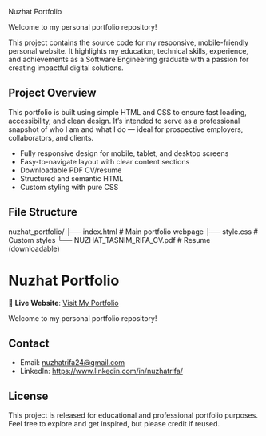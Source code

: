  Nuzhat Portfolio

Welcome to my personal portfolio repository!

This project contains the source code for my responsive, mobile-friendly personal website. It highlights my education, technical skills, experience, and achievements as a Software Engineering graduate with a passion for creating impactful digital solutions.


##  Project Overview

This portfolio is built using simple HTML and CSS to ensure fast loading, accessibility, and clean design. It’s intended to serve as a professional snapshot of who I am and what I do — ideal for prospective employers, collaborators, and clients.

- Fully responsive design for mobile, tablet, and desktop screens
- Easy-to-navigate layout with clear content sections
- Downloadable PDF CV/resume
- Structured and semantic HTML
- Custom styling with pure CSS

## File Structure

nuzhat_portfolio/
├── index.html # Main portfolio webpage
├── style.css # Custom styles
└── NUZHAT_TASNIM_RIFA_CV.pdf # Resume (downloadable)

# Nuzhat Portfolio

🔗 **Live Website**: [Visit My Portfolio](https://nr22aap.github.io/nuzhat_portfolio/)

Welcome to my personal portfolio repository!


##  Contact

- Email:  nuzhatrifa24@gmail.com
- LinkedIn: https://www.linkedin.com/in/nuzhatrifa/


##  License

This project is released for educational and professional portfolio purposes. Feel free to explore and get inspired, but please credit if reused.
